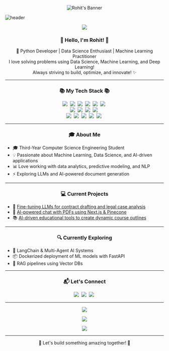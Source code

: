 <!-- Banner Image (optional - replace with your own image URL) -->
<p align="center">
  <img src="https://your-banner-image-link.com" alt="Rohit's Banner"/>
</p>

![header](https://capsule-render.vercel.app/api?type=slice&color=c8a4ea&height=190&section=header&text=Rohit%20Bedse&fontColor=236FD7&fontAlignX=45&fontAlignY=65&fontSize=80&animation=twinkling)

<p align="center">
  <img src="https://komarev.com/ghpvc/?username=rohitbedse&color=blue"/>
</p>

<h3 align="center"> 👋 Hello, I'm Rohit! 👋 </h3>
<p align="center">
🚀 Python Developer | Data Science Enthusiast | Machine Learning Practitioner <br>
I love solving problems using Data Science, Machine Learning, and Deep Learning!<br>
Always striving to build, optimize, and innovate! ✨
</p>

---

<h3 align="center">📚 My Tech Stack 📚</h3>
<p align="center">
  <a href="https://www.python.org/"><img src="https://img.shields.io/badge/-Python-blue"/></a>&nbsp;
  <a href="https://pandas.pydata.org/"><img src="https://img.shields.io/badge/-Pandas-150458"/></a>&nbsp;
  <a href="https://numpy.org/"><img src="https://img.shields.io/badge/-NumPy-013243"/></a>&nbsp;
  <a href="https://scikit-learn.org/"><img src="https://img.shields.io/badge/-Scikit_Learn-F7931E"/></a>&nbsp;
  <a href="https://www.tensorflow.org/"><img src="https://img.shields.io/badge/-TensorFlow-FF6F00"/></a>&nbsp;
  <a href="https://pytorch.org/"><img src="https://img.shields.io/badge/-PyTorch-EE4C2C"/></a>&nbsp;
  <br>
  <a href="https://www.mysql.com/"><img src="https://img.shields.io/badge/-MySQL-4479A1"/></a>&nbsp;
  <a href="https://www.postgresql.org/"><img src="https://img.shields.io/badge/-PostgreSQL-336791"/></a>&nbsp;
  <a href="https://www.mongodb.com/"><img src="https://img.shields.io/badge/-MongoDB-4FAA40"/></a>&nbsp;
  <a href="https://www.w3schools.com/sql/"><img src="https://img.shields.io/badge/-SQL-4479A1"/></a>&nbsp;
  <br>
  <a href="https://fastapi.tiangolo.com/"><img src="https://img.shields.io/badge/-FastAPI-009688"/></a>&nbsp;
  <a href="https://flask.palletsprojects.com/"><img src="https://img.shields.io/badge/-Flask-000000"/></a>&nbsp;
  <a href="https://streamlit.io/"><img src="https://img.shields.io/badge/-Streamlit-FF4B4B"/></a>&nbsp;
  <a href="https://www.docker.com/"><img src="https://img.shields.io/badge/-Docker-2496ED"/></a>&nbsp;
  <a href="https://git-scm.com/"><img src="https://img.shields.io/badge/-Git-F05032"/></a>&nbsp;
</p>

---

<h3 align="center">🎓 About Me</h3>
<ul>
  <li>🎓 Third-Year Computer Science Engineering Student</li>
  <li>💡 Passionate about Machine Learning, Data Science, and AI-driven applications</li>
  <li>📊 Love working with data analytics, predictive modeling, and NLP</li>
  <li>⚡ Exploring LLMs and AI-powered document generation</li>
</ul>

---

<h3 align="center">💻 Current Projects</h3>
<ul>
  <li>🚀 <a href="https://github.com/rohitbedse/LLM-contract-drafter">Fine-tuning LLMs for contract drafting and legal case analysis</a></li>
  <li>🔬 <a href="https://github.com/rohitbedse/AI-chat-with-PDFs">AI-powered chat with PDFs using Next.js & Pinecone</a></li>
  <li>📚 <a href="https://github.com/rohitbedse/AI-course-builder">AI-driven educational tools to create dynamic course outlines</a></li>
</ul>

---

<h3 align="center">🔍 Currently Exploring</h3>
<ul>
  <li>🧠 LangChain & Multi-Agent AI Systems</li>
  <li>📦 Dockerized deployment of ML models with FastAPI</li>
  <li>💬 RAG pipelines using Vector DBs</li>
</ul>

---

<h3 align="center">📬 Let's Connect</h3>
<p align="center">
  <a href="mailto:rbedse81@gmail.com"><img src="https://img.shields.io/badge/Gmail-d14836?style=flat-square&logo=Gmail&logoColor=white"/></a>&nbsp;
  <a href="https://www.linkedin.com/in/rohit-bedse-086b86262"><img src="https://img.shields.io/badge/LinkedIn-0A66C2?style=flat-square&logo=LinkedIn&logoColor=white"/></a>&nbsp;
  <a href="https://github.com/rohitbedse"><img src="https://img.shields.io/badge/GitHub-black?style=flat-square&logo=github&logoColor=white"/></a>&nbsp;
</p>

---

<p align="center">
  <img src="https://github-readme-stats.vercel.app/api?username=rohitbedse&show_icons=true&hide_border=true&theme=aura"/>
</p>

<p align="center">
  <img src="https://github-readme-streak-stats.herokuapp.com/?user=rohitbedse&theme=shades-of-purple"/>
</p>

<p align="center">
  <img src="https://github-readme-stats.vercel.app/api/top-langs/?username=rohitbedse&layout=compact&hide_border=true&theme=jolly"/>
</p>

---

<p align="center">
  🚀 Let's build something amazing together! 🚀
</p>

